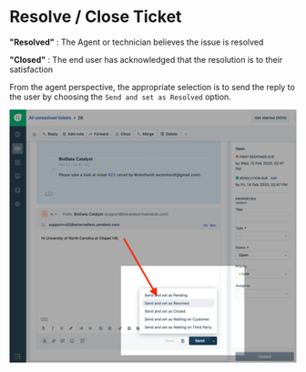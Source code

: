 # Resolve / Close Ticket

**"Resolved"** : The Agent or technician believes the issue is resolved

**"Closed"** : The end user has acknowledged that the resolution is to their satisfaction

From the agent perspective, the appropriate selection is to send the reply to the user by choosing the `Send and set as Resolved` option.

![](../../.gitbook/assets/screen-shot-2020-02-12-at-3.02.08-pm.png)

